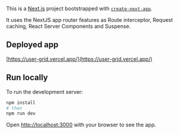 This is a [Next.js](https://nextjs.org/) project bootstrapped with [`create-next-app`](https://github.com/vercel/next.js/tree/canary/packages/create-next-app).

It uses the NextJS app router features as Route interceptor, Request caching, React Server Components and Suspense.

## Deployed app

[https://user-grid.vercel.app/](https://user-grid.vercel.app/)

## Run locally

To run the development server:

```bash
npm install
# then
npm run dev
```

Open [http://localhost:3000](http://localhost:3000) with your browser to see the app.
